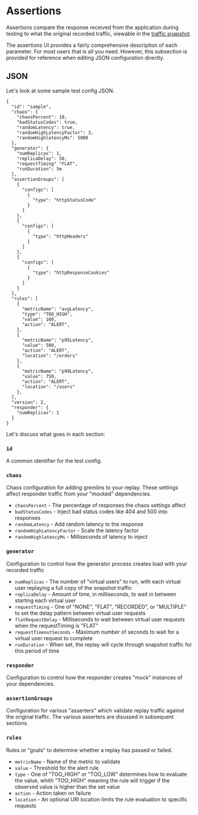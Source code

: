 # Assertions

Assertions compare the response received from the application during testing to
what the original recorded traffic, viewable in the [traffic
snapshot](../../../analyze/traffic-viewer/view-snapshot).

The assertions UI provides a fairly comprehensive description of each parameter.
For most users that is all you need. However, this subsection is provided for
reference when editing JSON configuration directly.

## JSON

Let's look at some sample test config JSON.

```
{
  "id": "sample",
  "chaos": {
    "chaosPercent": 10,
    "badStatusCodes": true,
    "randomLatency": true,
    "randomHighLatencyFactor": 3,
    "randomHighlatencyMs": 5000
  },
  "generator": {
    "numReplicas": 1,
    "replicaDelay": 50,
    "requestTiming" "FLAT",
    "runDuration": 5m
  },
  "assertionGroups": [
    {
      "configs": [
        {
          "type": "httpStatusCode"
        }
      ]
    },
    {
      "configs": [
        {
          "type": "httpHeaders"
        }
      ]
    },
    {
      "configs": [
        {
          "type": "httpResponseCookies"
        }
      ]
    }
  ],
  "rules": [
    {
      "metricName": "avgLatency",
      "type": "TOO_HIGH",
      "value": 100,
      "action": "ALERT",
    },
    {
      "metricName": "p95Latency",
      "value": 500,
      "action": "ALERT",
      "location": "/orders"
    },
    {
      "metricName": "p99Latency",
      "value": 750,
      "action": "ALERT",
      "location": "/users"
    },
  ],
  "version": 2,
  "responder": {
    "numReplicas": 1
  }
}
```

Let's discuss what goes in each section:

### `id`

A common identifier for the test config.

### `chaos`

Chaos configuration for adding gremlins to your replay.  These settings affect responder traffic from your "mocked" dependencies.

- `chaosPercent` - The percentage of responses the chaos settings affect
- `badStatusCodes` - Inject bad status codes like 404 and 500 into responses
- `randomLatency` - Add random latency to the response
- `randomHighLatencyFactor` - Scale the latency factor
- `randomHighlatencyMs` - Milliseconds of latency to inject

### `generator`

Configuration to control how the generator process creates load with your recorded traffic

- `numReplicas` - The number of "virtual users" to run, with each virtual user replaying a full copy of the snapshot traffic
- `replicaDelay` - Amount of time, in milliseconds, to wait in between starting each virtual user
- `requestTiming` - One of "NONE", "FLAT", "RECORDED", or "MULTIPLE" to set the delay pattern between virtual user requests
- `flatRequestDelay` - Milliseconds to wait between virtual user requests when the requestTiming is "FLAT"
- `requestTimeoutSeconds` - Maximum number of seconds to wait for a virtual user request to complete
- `runDuration` - When set, the replay will cycle through snapshot traffic for this period of time

### `responder`

Configuration to control how the responder creates "mock" instances of your dependencies.

### `assertionGroups`

Configuration for various "asserters" which validate replay traffic against the
original traffic.  The various asserters are disussed in subsequent sections.

### `rules`

Rules or "goals" to determine whether a replay has passed or failed.

- `metricName` - Name of the metric to validate
- `value` - Threshold for the alert rule
- `type` - One of "TOO_HIGH" or "TOO_LOW" determines how to evaluate the value, whith "TOO_HIGH" meaning the rule will trigger if the observed value is higher than the set value
- `action` - Action taken on failure
- `location` - An optional URI location limits the rule evaluation to specific requests

